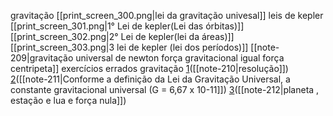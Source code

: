 
gravitação
	[[print_screen_300.png|lei da gravitação univesal]]	
	leis de kepler
		[[print_screen_301.png|1° Lei de kepler(Lei das órbitas)]]
		[[print_screen_302.png|2° Lei de kepler(lei da áreas)]]
	    [[print_screen_303.png|3 lei de kepler (lei dos períodos)]]
	[[note-209|gravitação universal de newton força gravitacional igual força centripeta]]
exercícios errados gravitação
	[1](https://www.qconcursos.com/questoes-militares/questoes/d7122045-4b)([[note-210|resolução]])
	[2](https://www.qconcursos.com/questoes-militares/questoes/760b16ba-55)([[note-211|Conforme a definição da Lei da Gravitação Universal, a constante gravitacional universal (G = 6,67 x 10-11]])
	[3](https://militares.estrategia.com/public/questoes/planeta-distante-Terra2259438b00d/)([[note-212|planeta , estação e lua e força nula]])
